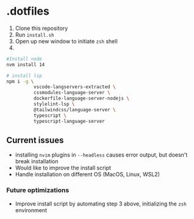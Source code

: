 # .dotfiles

1. Clone this repository
2. Run `install.sh`
3. Open up new window to initiate `zsh` shell
4. 
```sh
#Install node
nvm install 14

# install lsp
npm i -g \
		  vscode-langservers-extracted \
		  cssmodules-language-server \
		  dockerfile-language-server-nodejs \
		  stylelint-lsp \
		  @tailwindcss/language-server \
		  typescript \
		  typescript-language-server
```

## Current issues

- installing `nvim` plugins in `--headless` causes error output, but doesn't break installation
- Would like to improve the install script
- Handle installation on different OS (MacOS, Linux, WSL2)

### Future optimizations

- Improve install script by automating step 3 above, initializing the `zsh` environment
